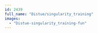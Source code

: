 ```yaml
---
id: 2439
full_name: "Distue/singularity_training"
images: 
  - "Distue-singularity_training-fun"
---
```

